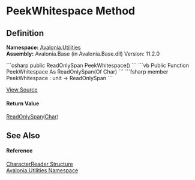 # PeekWhitespace Method




## Definition
**Namespace:** <a href="N_Avalonia_Utilities">Avalonia.Utilities</a>  
**Assembly:** Avalonia.Base (in Avalonia.Base.dll) Version: 11.2.0

<Tabs groupId="api-code-preview">
<TabItem value="csharp" label="C#">
```csharp
public ReadOnlySpan<char> PeekWhitespace()
```
</TabItem>
<TabItem value="vb" label="VB">
```vb
Public Function PeekWhitespace As ReadOnlySpan(Of Char)
```
</TabItem>
<TabItem value="fsharp" label="F#">
```fsharp
member PeekWhitespace : unit -> ReadOnlySpan<char> 
```
</TabItem>
</Tabs>



<a href="https://github.com/AvaloniaUI/Avalonia/tree/master/src/Avalonia.Base/Utilities/CharacterReader.cs#L92" title="View the source code">View Source</a>



#### Return Value
<a href="https://learn.microsoft.com/dotnet/api/system.readonlyspan-1" target="_blank" rel="noopener noreferrer">ReadOnlySpan</a>(<a href="https://learn.microsoft.com/dotnet/api/system.char" target="_blank" rel="noopener noreferrer">Char</a>)

## See Also


#### Reference
<a href="T_Avalonia_Utilities_CharacterReader">CharacterReader Structure</a>  
<a href="N_Avalonia_Utilities">Avalonia.Utilities Namespace</a>  

